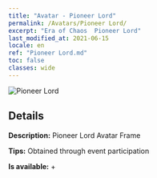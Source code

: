 ```yaml
---
title: "Avatar - Pioneer Lord"
permalink: /Avatars/Pioneer Lord/
excerpt: "Era of Chaos  Pioneer Lord"
last_modified_at: 2021-06-15
locale: en
ref: "Pioneer Lord.md"
toc: false
classes: wide
---
```

 ![Pioneer Lord](/images/a/avatarFrame_33.png)

## Details

 **Description:** Pioneer Lord Avatar Frame 

 **Tips:** Obtained through event participation 

 **Is available:**  + 

